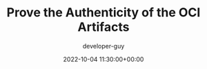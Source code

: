 ---
author: developer-guy
date: 2022-10-04 11:30:00+00:00
title: Prove the Authenticity of the OCI Artifacts
description: "We'll talk about integration of the cosign tool, which is a tool for signing and verifying the given container images, blobs, etc, that we used to prove the authenticity of the OCI Artifacts we manage through the OCIRepository resources."
url: /blog/2022/10/prove-the-authenticity-of-the-oci-artifacts
tags: [oci]
resources:
- src: "**.{png}"
  title: "Image #:counter"
---